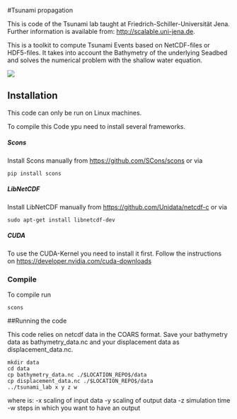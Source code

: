 #Tsunami propagation

This is code of the Tsunami lab taught at Friedrich-Schiller-Universität Jena.
Further information is available from: http://scalable.uni-jena.de.

This is a toolkit to compute Tsunami Events based on NetCDF-files or HDF5-files.
It takes into account the Bathymetry of the underlying Seadbed and solves the numerical problem with the shallow water equation.



![](https://github.com/Jolles-workm8/tsunami_projekt/markdown/images/tsunami2.gif)

## Installation

This code can only be run on Linux machines.

To compile this Code ypu need to install several frameworks.

##### Scons
Install Scons manually from https://github.com/SCons/scons or via

    pip install scons

##### LibNetCDF
Install LibNetCDF manually from https://github.com/Unidata/netcdf-c or via

    sudo apt-get install libnetcdf-dev

##### CUDA
To use the CUDA-Kernel you need to install it first. Follow the instructions on https://developer.nvidia.com/cuda-downloads

### Compile
To compile run

    scons

##Running the code


This code relies on netcdf data in the COARS format. Save your bathymetry data as bathymetry_data.nc and your displacement data as displacement_data.nc.

    mkdir data
    cd data
    cp bathymetry_data.nc ./$LOCATION_REPO$/data
    cp displacement_data.nc ./$LOCATION_REPO$/data
    ../tsunami_lab x y z w

where is:
-x scaling of input data
-y scaling of output data
-z simulation time
-w steps in which you want to have an output
